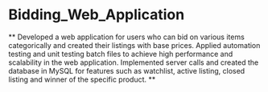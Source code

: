 # Bidding_Web_Application
** Developed a web application for users who can bid on various items categorically and created their listings with base prices. Applied automation testing and unit testing batch files to achieve high performance and scalability in the web application. Implemented server calls and created the database in MySQL for features such as watchlist, active listing, closed listing and winner of the specific product. **
